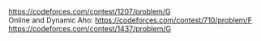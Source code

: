 https://codeforces.com/contest/1207/problem/G    
Online and Dynamic Aho: https://codeforces.com/contest/710/problem/F     
https://codeforces.com/contest/1437/problem/G
